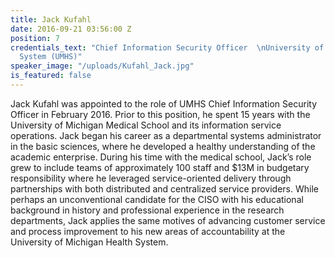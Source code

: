 ```yaml
---
title: Jack Kufahl
date: 2016-09-21 03:56:00 Z
position: 7
credentials_text: "Chief Information Security Officer  \nUniversity of Michigan Health
  System (UMHS)"
speaker_image: "/uploads/Kufahl_Jack.jpg"
is_featured: false
---
```


Jack Kufahl was appointed to the role of UMHS Chief Information Security Officer in February 2016. Prior to this position, he spent 15 years with the University of Michigan Medical School and its information service operations. Jack began his career as a departmental systems administrator in the basic sciences, where he developed a healthy understanding of the academic enterprise. During his time with the medical school, Jack’s role grew to include teams of approximately 100 staff and $13M in budgetary responsibility where he leveraged service-oriented delivery through partnerships with both distributed and centralized service providers. While perhaps an unconventional candidate for the CISO with his educational background in history and professional experience in the research departments, Jack applies the same motives of advancing customer service and process improvement to his new areas of accountability at the University of Michigan Health System.